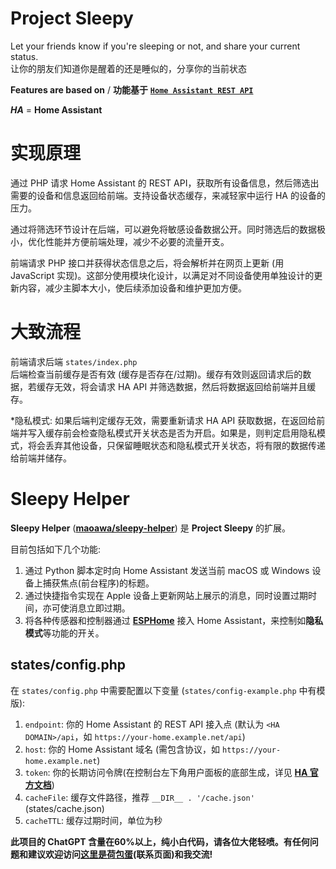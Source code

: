 # Project Sleepy
Let your friends know if you're sleeping or not, and share your current status.  
让你的朋友们知道你是醒着的还是睡似的，分享你的当前状态

**Features are based on** / **功能基于** [**`Home Assistant REST API`**](https://developers.home-assistant.io/docs/api/rest/)

*****HA***** = **Home Assistant**

# 实现原理

通过 PHP 请求 Home Assistant 的 REST API，获取所有设备信息，然后筛选出需要的设备和信息返回给前端。支持设备状态缓存，来减轻家中运行 HA 的设备的压力。

通过将筛选环节设计在后端，可以避免将敏感设备数据公开。同时筛选后的数据极小，优化性能并方便前端处理，减少不必要的流量开支。

前端请求 PHP 接口并获得状态信息之后，将会解析并在网页上更新 (用 JavaScript 实现)。这部分使用模块化设计，以满足对不同设备使用单独设计的更新内容，减少主脚本大小，使后续添加设备和维护更加方便。

# 大致流程
前端请求后端 `states/index.php`  
后端检查当前缓存是否有效 (缓存是否存在/过期)。缓存有效则返回请求后的数据，若缓存无效，将会请求 HA API 并筛选数据，然后将数据返回给前端并且缓存。

*隐私模式: 如果后端判定缓存无效，需要重新请求 HA API 获取数据，在返回给前端并写入缓存前会检查隐私模式开关状态是否为开启。如果是，则判定启用隐私模式，将会丢弃其他设备，只保留睡眠状态和隐私模式开关状态，将有限的数据传递给前端并储存。

# Sleepy Helper
**Sleepy Helper** ([**maoawa/sleepy-helper**](https://github.com/maoawa/sleepy-helper)) 是 **Project Sleepy** 的扩展。

目前包括如下几个功能:  
1. 通过 Python 脚本定时向 Home Assistant 发送当前 macOS 或 Windows 设备上捕获焦点(前台程序)的标题。
2. 通过快捷指令实现在 Apple 设备上更新网站上展示的消息，同时设置过期时间，亦可使消息立即过期。
3. 将各种传感器和控制器通过 [**ESPHome**](https://esphome.io) 接入 Home Assistant，来控制如**隐私模式**等功能的开关。

## states/config.php
在 `states/config.php` 中需要配置以下变量 (`states/config-example.php` 中有模版):  
1. `endpoint`: 你的 Home Assistant 的 REST API 接入点 (默认为 `<HA DOMAIN>/api`，如 `https://your-home.example.net/api`)
2. `host`: 你的 Home Assistant 域名 (需包含协议，如 `https://your-home.example.net`)
3. `token`: 你的长期访问令牌(在控制台左下角用户面板的底部生成，详见 [**HA 官方文档**](https://developers.home-assistant.io/docs/auth_api/#long-lived-access-token))
4. `cacheFile`: 缓存文件路径，推荐 `__DIR__ . '/cache.json'` (states/cache.json)
5. `cacheTTL`: 缓存过期时间，单位为秒


**此项目的 ChatGPT 含量在60%以上，纯小白代码，请各位大佬轻喷。有任何问题和建议欢迎访问[这里是荷包蛋](https://maao.cc/)(联系页面)和我交流!**